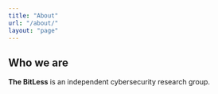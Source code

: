 ```yaml
---
title: "About"
url: "/about/"
layout: "page"
---
```


## Who we are

**The BitLess** is an independent cybersecurity research group.
